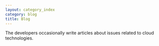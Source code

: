 ```yaml
---
layout: category_index
category: blog
title: Blog
---
```


<!--
{% assign category_items = site.categories.blog %}
-->

The developers occasionally write articles about issues related to
cloud technologies.

